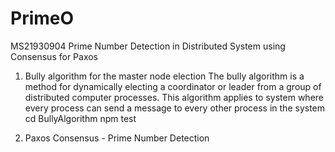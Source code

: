# PrimeO
MS21930904
Prime Number Detection in Distributed System using Consensus for Paxos

1) Bully algorithm for the master node election
The bully algorithm is a method for dynamically electing a coordinator or leader from a group of distributed computer processes. This algorithm applies to system where every process can send a message to every other process in the system
cd BullyAlgorithm
npm test

2) Paxos Consensus - Prime Number Detection

